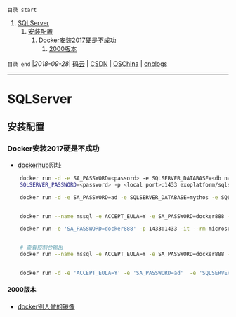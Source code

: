 `目录 start`
 
1. [SQLServer](#sqlserver)
    1. [安装配置](#安装配置)
        1. [Docker安装2017硬是不成功](#docker安装2017硬是不成功)
            1. [2000版本](#2000版本)

`目录 end` |_2018-09-28_| [码云](https://gitee.com/gin9) | [CSDN](http://blog.csdn.net/kcp606) | [OSChina](https://my.oschina.net/kcp1104) | [cnblogs](http://www.cnblogs.com/kuangcp)
****************************************
# SQLServer

## 安装配置
### Docker安装2017硬是不成功
- [dockerhub网址](https://hub.docker.com/r/exoplatform/sqlserver/)

```sh
    docker run -d -e SA_PASSWORD=<passord> -e SQLSERVER_DATABASE=<db name> -e SQLSERVER_USER=<user> -e 
    SQLSERVER_PASSWORD=<password> -p <local port>:1433 exoplatform/sqlserver:ctp2-1-1

    docker run -d -e SA_PASSWORD=ad -e SQLSERVER_DATABASE=mythos -e SQLSERVER_USER=myth -e SQLSERVER_PASSWORD=jiushi -p 1433:1433 mssql


    docker run --name mssql -e ACCEPT_EULA=Y -e SA_PASSWORD=docker888 -e SQLSERVER_USER=myth -e SQLSERVER_PASSWORD=jiushi -p 1433:1433 -d microsoft/mssql-server-linux:latest

    docker run -e 'SA_PASSWORD=docker888' -p 1433:1433 -it --rm microsoft/mssql-server-linux:latest /opt/mssql/bin/sqlservr --accept-eula


    # 查看控制台输出
    docker run --name mssql -e ACCEPT_EULA=Y -e SA_PASSWORD=docker888 -e SQLSERVER_USER=myth -e SQLSERVER_PASSWORD=jiushi -p 1433:1433 -it microsoft/mssql-server-linux:2017-GA


    docker run -d -e 'ACCEPT_EULA=Y' -e 'SA_PASSWORD=ad'  -e 'SQLSERVER_PASSWORD=jiushi' -p 1433:1433 microsoft/mssql-server-linux:2017-GA 

```
#### 2000版本
- [docker别人做的镜像](https://hub.docker.com/r/rsmoorthy/mssql/)